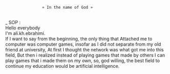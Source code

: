 		    		« In the name of God »	  
</br>
_ SOP : </br>Hello everybody </br>
I'm ali.kh.ebrahimi.</br>
If I want to say from the beginning, the only thing that
 Attached me to computer was computer games, insofar as I did not separate from my old friend at university, At first I thought the network was what got me into this field, But then i realized instead of playing games that made by others I can play games that i made them on my own, so, god willing, the best field to continue my education would be artificial intelligence.
